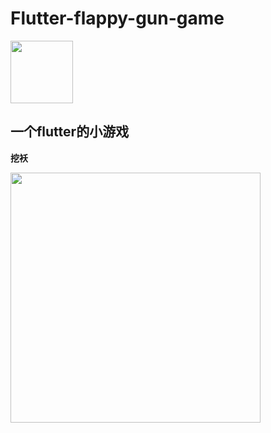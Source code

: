 # Flutter-flappy-gun-game

<img src="https://github.com/user-attachments/assets/a4a55055-3132-4125-9aff-2defffb334cb" width="100px">  


## 一个flutter的小游戏

**挖袄**  

<img src="https://github.com/user-attachments/assets/adfe0fc6-1ede-45f9-9046-d602de364089" width="400px">
